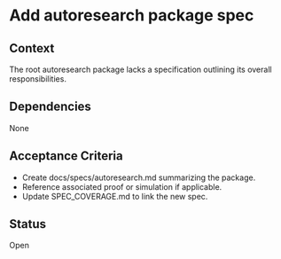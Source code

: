 # Add autoresearch package spec

## Context
The root autoresearch package lacks a specification outlining its overall responsibilities.

## Dependencies
None

## Acceptance Criteria
- Create docs/specs/autoresearch.md summarizing the package.
- Reference associated proof or simulation if applicable.
- Update SPEC_COVERAGE.md to link the new spec.

## Status
Open
